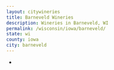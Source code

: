 ```yaml
---
layout: citywineries
title: Barneveld Wineries
description: Wineries in Barneveld, WI
permalink: /wisconsin/iowa/barneveld/
state: wi
county: iowa
city: barneveld
---
```

-
